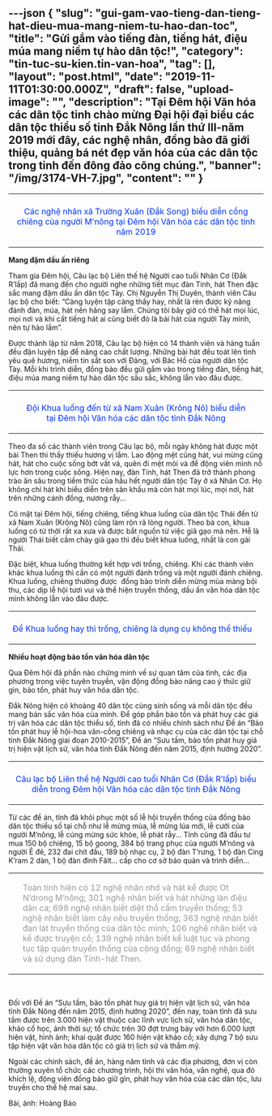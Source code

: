---json
{
    "slug": "gui-gam-vao-tieng-dan-tieng-hat-dieu-mua-mang-niem-tu-hao-dan-toc",
    "title": "Gửi gắm vào tiếng đàn, tiếng hát, điệu múa mang niềm tự hào dân tộc!",
    "category": "tin-tuc-su-kien.tin-van-hoa",
    "tag": [],
    "layout": "post.html",
    "date": "2019-11-11T01:30:00.000Z",
    "draft": false,
    "upload-image": "",
    "description": "Tại Đêm hội Văn hóa các dân tộc tỉnh chào mừng Đại hội đại biểu các dân tộc thiểu số tỉnh Đắk Nông lần thứ III-năm 2019 mới đây, các nghệ nhân, đồng bào đã giới thiệu, quảng bá nét đẹp văn hóa của các dân tộc trong tỉnh đến đông đảo công chúng.",
    "banner": "/img/3174-VH-7.jpg",
    "__content__": ""
}
---
<table align="center">
	<tbody>
		<tr>
			<td><img alt="" src="http://www.baodaknong.org.vn/database/image/2019/11/08/3174-VH-7.jpg" /></td>
		</tr>
		<tr>
			<td>
			<p style="text-align:center"><span style="color:#0033ff">C&aacute;c nghệ nh&acirc;n x&atilde; Trường Xu&acirc;n (Đắk Song) biểu diễn cồng chi&ecirc;ng của người M&#39;n&ocirc;ng tại Đ&ecirc;m hội Văn h&oacute;a c&aacute;c d&acirc;n tộc tỉnh năm 2019</span></p>
			</td>
		</tr>
	</tbody>
</table>

<p><strong>Mang đậm dấu ấn ri&ecirc;ng</strong></p>

<p>Tham gia Đ&ecirc;m hội, C&acirc;u lạc bộ Li&ecirc;n thế hệ Người cao tuổi Nh&acirc;n Cơ (Đắk R&rsquo;lấp) đ&atilde; mang đến cho người nghe những tiết mục đ&agrave;n T&iacute;nh, h&aacute;t Then đặc sắc mang đậm dấu ấn d&acirc;n tộc T&agrave;y. Chị Nguyễn Thị Duy&ecirc;n, th&agrave;nh vi&ecirc;n C&acirc;u lạc bộ cho biết: &ldquo;C&agrave;ng luyện tập c&agrave;ng thấy hay, nhất l&agrave; r&egrave;n được kỹ năng đ&aacute;nh đ&agrave;n, m&uacute;a, h&aacute;t n&ecirc;n hăng say lắm. Ch&uacute;ng t&ocirc;i b&acirc;y giờ c&oacute; thể h&aacute;t mọi l&uacute;c, mọi nơi v&agrave; khi cất tiếng h&aacute;t ai cũng biết đ&oacute; l&agrave; b&agrave;i h&aacute;t của người T&agrave;y m&igrave;nh, n&ecirc;n tự h&agrave;o lắm&rdquo;.</p>

<p>Được th&agrave;nh lập từ năm 2018, C&acirc;u lạc bộ hiện c&oacute; 14 th&agrave;nh vi&ecirc;n v&agrave; h&agrave;ng tuần đều đặn luyện tập để n&acirc;ng cao chất lượng. Những b&agrave;i h&aacute;t đều to&aacute;t l&ecirc;n t&igrave;nh y&ecirc;u qu&ecirc; hương, niềm tin sắt son với Đảng, với B&aacute;c Hồ của người d&acirc;n tộc T&agrave;y. Mỗi khi tr&igrave;nh diễn, đồng b&agrave;o đều gửi gắm v&agrave;o trong tiếng đ&agrave;n, tiếng h&aacute;t, điệu m&uacute;a mang niềm tự h&agrave;o d&acirc;n tộc s&acirc;u sắc, kh&ocirc;ng lẫn v&agrave;o đ&acirc;u được.</p>

<table align="center">
	<tbody>
		<tr>
			<td><img alt="" src="http://www.baodaknong.org.vn/database/image/2019/11/08/3174-VH-3.jpg" /></td>
		</tr>
		<tr>
			<td>
			<p style="text-align:center"><span style="color:#0033ff">Đội Khua luống đến từ x&atilde; Nam Xu&acirc;n (Kr&ocirc;ng N&ocirc;) biểu diễn tại&nbsp;Đ&ecirc;m hội Văn h&oacute;a c&aacute;c d&acirc;n tộc tỉnh Đắk N&ocirc;ng</span></p>
			</td>
		</tr>
	</tbody>
</table>

<p>Theo đa số c&aacute;c th&agrave;nh vi&ecirc;n trong C&acirc;u lạc bộ, mỗi ng&agrave;y kh&ocirc;ng h&aacute;t được một b&agrave;i Then th&igrave; thấy thiếu hương vị lắm. Lao động mệt cũng h&aacute;t, vui mừng cũng h&aacute;t, h&aacute;t cho cuộc sống bớt vất vả, qu&ecirc;n đi mệt mỏi v&agrave; để động vi&ecirc;n m&igrave;nh nỗ lực hơn trong cuộc sống. Hiện nay, đ&agrave;n T&iacute;nh, h&aacute;t Then đ&atilde; trở th&agrave;nh phong tr&agrave;o ăn s&acirc;u trong tiềm thức của hầu hết người d&acirc;n tộc T&agrave;y ở x&atilde; Nh&acirc;n Cơ. Họ kh&ocirc;ng chỉ h&aacute;t khi biểu diễn tr&ecirc;n s&acirc;n khấu m&agrave; c&ograve;n h&aacute;t mọi l&uacute;c, mọi nơi, h&aacute;t tr&ecirc;n những c&aacute;nh đồng, nương rẫy&hellip;</p>

<p>C&oacute; mặt tại Đ&ecirc;m hội, tiếng chi&ecirc;ng, tiếng khua luống của d&acirc;n tộc Th&aacute;i đến từ x&atilde; Nam Xu&acirc;n (Kr&ocirc;ng N&ocirc;) cũng l&agrave;m rộn r&atilde; l&ograve;ng người. Theo b&agrave; con, khua luống c&oacute; từ thời rất xa xưa v&agrave; được bắt nguồn từ việc gi&atilde; gạo m&agrave; n&ecirc;n. Hễ l&agrave; người Th&aacute;i biết cầm ch&agrave;y gi&atilde; gạo th&igrave; đều biết khua luống, nhất l&agrave; con g&aacute;i Th&aacute;i.</p>

<p>Đặc biệt, khua luống thường kết hợp với trống, chi&ecirc;ng. Khi c&aacute;c th&agrave;nh vi&ecirc;n kh&aacute;c khua luống th&igrave; cần c&oacute; một người đ&aacute;nh trống v&agrave; một người đ&aacute;nh chi&ecirc;ng. Khua luống, chi&ecirc;ng thường được&nbsp; đồng b&agrave;o tr&igrave;nh diễn mừng m&ugrave;a m&agrave;ng bội thu, c&aacute;c dịp lễ hội tươi vui v&agrave; thể hiện truyền thống, dấu ấn văn h&oacute;a d&acirc;n tộc m&igrave;nh kh&ocirc;ng lẫn v&agrave;o đ&acirc;u được.</p>

<table align="center">
	<tbody>
		<tr>
			<td><img alt="" src="http://www.baodaknong.org.vn/database/image/2019/11/08/3174-VH-2.jpg" /></td>
		</tr>
		<tr>
			<td>
			<p style="text-align:center"><span style="color:#0033ff">Để&nbsp;Khua luống hay th&igrave; trống, chi&ecirc;ng l&agrave; dụng cụ kh&ocirc;ng thể thiếu</span></p>
			</td>
		</tr>
	</tbody>
</table>

<p><strong>Nhiều hoạt động bảo tồn văn h&oacute;a d&acirc;n tộc</strong></p>

<p>Qua Đ&ecirc;m hội đ&atilde; phần n&agrave;o chứng minh về sự quan t&acirc;m của tỉnh, c&aacute;c địa phương trong việc tuy&ecirc;n truyền, vận động đồng b&agrave;o n&acirc;ng cao &yacute; thức giữ g&igrave;n, bảo tồn, ph&aacute;t huy văn h&oacute;a d&acirc;n tộc.</p>

<p>Đắk N&ocirc;ng hiện c&oacute; khoảng 40 d&acirc;n tộc c&ugrave;ng sinh sống v&agrave; mỗi d&acirc;n tộc đều mang bản sắc văn h&oacute;a của m&igrave;nh. Để g&oacute;p phần bảo tồn v&agrave; ph&aacute;t huy c&aacute;c gi&aacute; trị văn h&oacute;a c&aacute;c d&acirc;n tộc thiểu số, tỉnh đ&atilde; c&oacute; nhiều ch&iacute;nh s&aacute;ch như Đề &aacute;n &ldquo;Bảo tồn ph&aacute;t huy lễ hội-hoa văn-cồng chi&ecirc;ng v&agrave; nhạc cụ của c&aacute;c d&acirc;n tộc tại chỗ tỉnh Đắk N&ocirc;ng giai đoạn 2010-2015&rdquo;, Đề &aacute;n &ldquo;Sưu tầm, bảo tồn ph&aacute;t huy gi&aacute; trị hiện vật lịch sử, văn h&oacute;a tỉnh Đắk N&ocirc;ng đến năm 2015, định hướng 2020&rdquo;.</p>

<table align="center">
	<tbody>
		<tr>
			<td><img alt="" src="http://www.baodaknong.org.vn/database/image/2019/11/08/3174-VH-1.jpg" /></td>
		</tr>
		<tr>
			<td>
			<p style="text-align:center"><span style="color:#0033ff">C&acirc;u lạc bộ Li&ecirc;n thế hệ Người cao tuổi Nh&acirc;n Cơ (Đắk R&rsquo;lấp) biểu diễn trong Đ&ecirc;m hội Văn h&oacute;a c&aacute;c d&acirc;n tộc tỉnh Đắk N&ocirc;ng</span></p>
			</td>
		</tr>
	</tbody>
</table>

<p>Từ c&aacute;c đề &aacute;n, tỉnh đ&atilde; kh&ocirc;i phục một số lễ hội truyền thống của đồng b&agrave;o d&acirc;n tộc thiểu số tại chỗ như lễ mừng m&ugrave;a, lễ mừng l&uacute;a mới, lễ cưới của người M&rsquo;n&ocirc;ng, lễ c&uacute;ng mừng sức khỏe, lễ ph&aacute;t rẫy... Tỉnh cũng đ&atilde; đầu tư mua 150 bộ chi&ecirc;ng, 15 bộ goong, 384 bộ trang phục của người M&rsquo;n&ocirc;ng v&agrave; người &Ecirc; đ&ecirc;, 232 đai ch&iacute;t đầu, 189 bộ nhạc cụ, 2 bộ đ&agrave;n T&rsquo;rưng, 1 bộ đ&agrave;n Cing K&rsquo;ram 2 d&agrave;n, 1 bộ đ&agrave;n đinh Fălt&hellip; cấp cho cơ sở bảo quản v&agrave; tr&igrave;nh diễn&hellip;</p>

<table align="center" border="0" cellpadding="1" cellspacing="0">
	<tbody>
		<tr>
			<td>&nbsp;</td>
			<td>
			<p><span style="color:#999999">To&agrave;n tỉnh hiện c&oacute; 12 nghệ nh&acirc;n nhớ v&agrave; hát kể được Ot N&rsquo;drong M&rsquo;n&ocirc;ng; 301 nghệ nh&acirc;n biết v&agrave; h&aacute;t những l&agrave;n điệu d&acirc;n ca; 698 nghệ nh&acirc;n biết diệt thổ cẩm truyền thống; 53 nghệ nh&acirc;n biết l&agrave;m c&acirc;y n&ecirc;u truyền thống; 363 nghệ nh&acirc;n biết đan l&aacute;t truyền thống của d&acirc;n tộc m&igrave;nh; 106 nghệ nh&acirc;n biết v&agrave; kể được truyện cổ; 139 nghệ nh&acirc;n biết kể luật tục v&agrave; phong tục tập qu&aacute;n truyền thống của cộng đồng; 69 nghệ nh&acirc;n biết v&agrave; sử dụng đ&agrave;n T&iacute;nh-h&aacute;t Then.</span></p>
			</td>
		</tr>
	</tbody>
</table>

<p>&nbsp;</p>

<p>Đối với Đề &aacute;n &ldquo;Sưu tầm, bảo tồn ph&aacute;t huy gi&aacute; trị hiện vật lịch sử, văn h&oacute;a tỉnh Đắk N&ocirc;ng đến năm 2015, định hướng 2020&rdquo;, đến nay, to&agrave;n tỉnh đ&atilde; sưu tầm được tr&ecirc;n 3.000 hiện vật thuộc c&aacute;c lĩnh vực lịch sử, văn h&oacute;a d&acirc;n tộc, khảo cổ học, ảnh thời sự; tổ chức tr&ecirc;n 30 đợt trưng b&agrave;y với hơn 6.000 lượt hiện vật, h&igrave;nh ảnh; khai quật được 160 hiện vật khảo cổ; x&acirc;y dựng 7 bộ sưu tập hiện vật văn h&oacute;a d&acirc;n tộc c&oacute; gi&aacute; trị lịch sử v&agrave; thẩm mỹ.</p>

<p>Ngo&agrave;i c&aacute;c ch&iacute;nh s&aacute;ch, đề &aacute;n, h&agrave;ng năm tỉnh v&agrave; c&aacute;c địa phương, đơn vị c&ograve;n thường xuy&ecirc;n tổ chức c&aacute;c chương tr&igrave;nh, hội thi văn h&oacute;a, văn nghệ, qua đ&oacute; kh&iacute;ch lệ, động vi&ecirc;n đồng b&agrave;o giữ g&igrave;n, ph&aacute;t huy văn h&oacute;a của c&aacute;c d&acirc;n tộc, lưu truyền cho thế hệ mai sau.</p>

<p>B&agrave;i, ảnh: Ho&agrave;ng Bảo</p>

